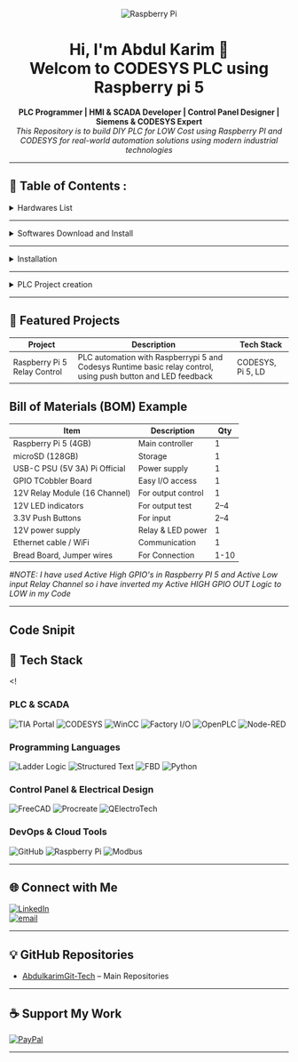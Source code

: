 <!-- GitHub Profile README for a Professional PLC & Automation Engineer -->

<p align="center">
  <img src="https://upload.wikimedia.org/wikipedia/en/c/cb/Raspberry_Pi_Logo.svg" alt="Raspberry Pi" width="80"/>
</p>


<h1 align="center">Hi, I'm Abdul Karim 👋<br>Welcom to CODESYS PLC using Raspberry pi 5 </h1>

<p align="center">
  <strong>PLC Programmer | HMI & SCADA Developer | Control Panel Designer | Siemens & CODESYS Expert</strong><br>
  <i>This Repository is to build DIY PLC for LOW Cost using Raspberry PI and CODESYS for real-world automation solutions using modern industrial technologies</i>
</p>

---

## 💼 Table of Contents :

<details>
  <summary>Hardwares List</summary>
  
- Raspberry Pi 5 (4GB or 8GB)
- microSD card (16GB or higher, Class 10) #Installed PI OS 64 / If not see Installation
- Power supply (USB-C, 5V 3A+)
- Ethernet cable (for stable communication)
- Breadboard
- Jumper wires
- Optional: GPIO-connected 12V push buttons, LED indicators (via relay/level shifter)
- Optional: Raspberry pi TCobbler if using breadboard
- Optional: High voltage appliances (AC/DC)
- Optional: Power Adapter (0-36V DC)
  
</details>
  
---

<details>
  <summary>Softwares Download and Install</summary>
  
- Download and Install [Raspberry Pi Imager](https://downloads.raspberrypi.org/imager/imager_latest.exe) for Windows
- Download and Install [CODESYS](https://store.codesys.com/en/codesys-control-for-raspberry-pi-sl.html) for Windows
- Download and Install [CODESYS Control for Raspberry Pi SL](https://store.codesys.com/en/codesys-control-for-raspberry-pi-sl.html) (SoftPLC runtime) for Windows
- Download and Install [PUTTY](https://www.chiark.greenend.org.uk/~sgtatham/putty/latest.html) on Windows
- Download and Install [WinSCP](https://winscp.net/download/WinSCP-6.5.1-Setup.exe/download) for manual installation
- Download [CODESYS License (free demo or paid full)](https://store.codesys.com/en/codesys-control-for-raspberry-pi-sl.html)
  
</details>

---

<details>
  <summary>Installation</summary>

  &nbsp;&nbsp;&nbsp;&nbsp;
  <details>
    <summary>&nbsp;&nbsp;&nbsp;&nbsp;&nbsp;&nbsp;&nbsp;&nbsp;&nbsp;&nbsp;&nbsp;&nbsp;&nbsp;Raspberry pi Setup</summary>
      &nbsp;&nbsp;&nbsp;&nbsp;
      <details>
        <summary>&nbsp;&nbsp;&nbsp;&nbsp;&nbsp;&nbsp;&nbsp;&nbsp;&nbsp;&nbsp;&nbsp;&nbsp;&nbsp;&nbsp;&nbsp;&nbsp;&nbsp;&nbsp;&nbsp;&nbsp;&nbsp;&nbsp;&nbsp;&nbsp;&nbsp;&nbsp;&nbsp;&nbsp;&nbsp;&nbsp;Install Raspberry PI OS     </summary>
    
  <h2 align="center">Install Raspberry PI OS 64 into Raspberry PI 5 (RAM more than 4GB)</h2>
    
    - Rasoberry PI 5
    - Micro-SD Card (atleast 16GB) 
    - USB SD Card Reader 
  <!--
  -->
    
    - Open PI Imager
      - Flash “Raspberry Pi OS 64-bit (Lite or Desktop)” to SD card and config additional settings before FLASH.

<table>
  <tr>
    <td align="center">
      <sub>Open PI Imager</sub><br/>&nbsp;
      <img src="Images/PI_Imager.png" alt="PI_Imager" width="900"/>
    </td>
    <td align="center">
      <sub>Choose Device</sub><br/>&nbsp;
      <img src="Images/PI_Choose_Device.png" alt="PI_Choose_Device" width="900"/>
    </td>
    <td align="center">
      <sub>Choose OS</sub><br/>&nbsp;
      <img src="Images/PI_Choose_OS.png" alt="PI_Choose_OS" width="900"/>
    </td>
  </tr>
   <tr>
    <td align="center">
      <sub>Select Storage</sub><br/>&nbsp;
      <img src="Images/PI_Choose_Storage.png" alt="PI_Choose_Storage" width="900"/>
    </td>
    <td align="center">
      <sub>Edit Settings</sub><br/>&nbsp;
      <img src="Images/PI_Choose_Next.png" alt="PI_Choose_Next" width="900"/>
    </td>
    <td align="center">
      <sub>Configure OS</sub><br/>&nbsp;
      <img src="Images/PI_OS_Config.png" alt="PI_OS_Config" width="900" height="220"/>
    </td>
  </tr>
   <tr>
    <td align="center">
      <sub>Enable SSH and Save</sub><br/>&nbsp;
      <img src="Images/PI_Enable_SSH.png" alt="PI_Enable_SSH" width="900" height="220"/>
    </td>
    <td align="center">
      <sub>OS Writing</sub><br/>&nbsp;
      <img src="Images/PI_OS_Writing.png" alt="PI_OS_Writing" width="900"/>
    </td>
    <td align="center">
      <sub>OS Verifying</sub><br/>&nbsp;
      <img src="Images/PI_OS_Verifying.png" alt="PI_OS_Verifying" width="900"/>
    </td>
  </tr>
</table>
<h2 align="center">Once finished Remove SD Card and insert into pi 5<br> ↓ <br/>PUTTY Setup</h2>
</details>

&nbsp;&nbsp;&nbsp;&nbsp;
<details>
        <summary>&nbsp;&nbsp;&nbsp;&nbsp;&nbsp;&nbsp;&nbsp;&nbsp;&nbsp;&nbsp;&nbsp;&nbsp;&nbsp;&nbsp;&nbsp;&nbsp;&nbsp;&nbsp;&nbsp;&nbsp;&nbsp;&nbsp;&nbsp;&nbsp;&nbsp;&nbsp;&nbsp;&nbsp;&nbsp;&nbsp;PUTTY Setup</summary>

      Once PI OS 64/32 Installed on raspberry pi 5
        Open PUTTY and Login with raspberrypi.local -> Click OK
          - Login as: Your pi ID
          - Password: Your pi password 
          # Note password not visible
<table>
  <tr>
    <td align="center">
      <sub>PUTTY Login</sub><br/>&nbsp;
      <img src="Images/PI_PUTTY_Config_OS.png" alt="PI_OS_Writing" width="900" height="400"/>
    </td>
    <td align="center">
      <sub>PUTTY pi Login</sub><br/>&nbsp;
      <img src="Images/PI_Login_Successfully.png" alt="PI_OS_Verifying" width="900" height="400"/>
    </td>
  </tr>
</table>

        # After successfully logged in get your pi IP
        
          - ifconfig or hostname -I (Keep the IP of your PI similar like Ex: 192.168.xxx.xx)
          - sudo apt update && sudo apt upgrade -y   
 
# To Enable VNC Check below Code snippet

<p>
    <sub>sudo raspi-config<br/>↓</sub><br>&nbsp;
  &nbsp;&nbsp;&nbsp;&nbsp;&nbsp;&nbsp;
    <img src="Images/PI_PUTTY_VNC_Config.png" alt="VNC_Config" width="950" height="250"/>
</p>

<p>
    <sub>Click Down Arrow key on keyboad to select "Interface Options"<br>- Use Right Arrow key on keyboard to select "SELECT" Click Enter<br> ↓</sub><br>&nbsp;
    <img src="Images/PI_VNC_Config_1.png" alt="VNC" width="700" height="400"/>
</p>

---

<p>
    <sub>- Use Down Arrow key on keyboard to select VNC<br>- Use Right Arrow key to Select the option click enter and enter again <br>↓</sub><br>&nbsp;
    <img src="Images/PI_VNC_Config_2.png" alt="VNC_Config" width="700" height="400"/>
</p>

---

<p>
    <sub>- Use Right Arrow key to Select "YES" and Enter <br>↓</sub><br>&nbsp;
    <img src="Images/PI_VNC_Enable.png" alt="VNC_Enable" width="700" height="400"/><br>
    <sub>--> To finsh the setup use Right arrow key 2 times select Finish and click Enter on keyboard</sub><br/>
</p>

<h2>To apply the changes Reboot pi: "sudo reboot"</h2>
<h2 align="center">Once Completed<br> ↓ <br/>Open VNC</h2>
</details>

&nbsp;&nbsp;&nbsp;&nbsp;
<details>
        <summary>&nbsp;&nbsp;&nbsp;&nbsp;&nbsp;&nbsp;&nbsp;&nbsp;&nbsp;&nbsp;&nbsp;&nbsp;&nbsp;&nbsp;&nbsp;&nbsp;&nbsp;&nbsp;&nbsp;&nbsp;&nbsp;&nbsp;&nbsp;&nbsp;&nbsp;&nbsp;&nbsp;&nbsp;&nbsp;&nbsp;Connect VNC with Raspbery pi</summary>

      Open VNC on Windows
      Login with raspberrypi.local -> Click Enter
        - User: Your pi ID
        - Password: Your pi password
        - Open Terminal
        - Update Pi (sudo apt update && sudo apt upgrade -y)
        - sudo shutdown now (To Shutdown Pi)

<p>
    <img src="Images/PI_VNC_Connect_ID_Pasw.png" alt="VNC_Connect" width="700" height="400"/><br>
    <img src="Images/PI_ls.png" alt="VNC_pi_Terminal" width="700" height="400"/><br>
</p>

# Raspberry Pi is ready to use
   </details>
 </details>

  &nbsp;&nbsp;&nbsp;&nbsp;
  <details>
    <summary>&nbsp;&nbsp;&nbsp;&nbsp;&nbsp;&nbsp;&nbsp;&nbsp;&nbsp;&nbsp;&nbsp;&nbsp;&nbsp;Install CODESYS Control Runtime on Raspberry pi</summary><br/>
    &nbsp;&nbsp;&nbsp;&nbsp;&nbsp;&nbsp;&nbsp;&nbsp;&nbsp;&nbsp;&nbsp;&nbsp;&nbsp;
  <details>
        <summary>&nbsp;&nbsp;&nbsp;&nbsp;&nbsp;&nbsp;&nbsp;&nbsp;&nbsp;&nbsp;&nbsp;&nbsp;&nbsp;&nbsp;&nbsp;&nbsp;&nbsp;&nbsp;&nbsp;&nbsp;&nbsp;&nbsp;&nbsp;&nbsp;&nbsp;&nbsp;&nbsp;&nbsp;&nbsp;&nbsp;&nbsp;&nbsp;&nbsp;&nbsp;&nbsp;&nbsp;&nbsp;&nbsp;&nbsp;&nbsp;&nbsp;&nbsp;&nbsp;&nbsp;&nbsp;&nbsp;&nbsp;&nbsp;&nbsp;&nbsp;&nbsp;&nbsp;&nbsp;&nbsp;&nbsp;&nbsp;&nbsp;&nbsp;&nbsp;&nbsp;Install CODESYS Control Runtime from Windows</summary>
    
  # Install CODESYS Control Runtime from Windows
    
    - Open CODESYS Development System on Windows
    - From CODESYS Development System:
      
      - Go to Tools → Package Manager / Codesys Installer → Browse search below listed 4 package and install
        - ✅ CODESYS Control for Raspberry Pi SL
        - ✅ CODESYS Edge Gateway for Linux
        - ✅ CODESYS Control SL Extension Package
        - ✅ CODESYS SL Deploy Tool
        
    - Boot your Pi with the OS
    - Ensure it's connected to the same network as your PC
    
    - On your Windows PC, open CODESYS Development System
    
    - Go to Tools → Device Installer
    - Install Raspberry Pi runtime:
    - Menu: Tools → Update Raspberry Pi
    - Enter your Pi IP address
    - Provide username (pi) and password (raspberry or your custom)
    
  # It will install runtime over SSH
     
     - In CODESYS → Go to:
     - Tools → CODESYS Control for Raspberry Pi → Update Raspberry Pi
     - Enter your Raspberry Pi’s IP address
     - Choose:
      - Login: pi ( Your ID or default)
      - Password: raspberry (default; change if needed)
      - Select the Demo License (free, 2-hour runtime)
      - Wait for the runtime to install — success message will appear.

  #  Activate License (optional)
    - You can run a demo version (2 hours runtime).
    - For production: Buy license from CODESYS Store and activate via License Manager.
    
  <!--
  -->
  </details>
 

  <details>
        <summary>&nbsp;&nbsp;&nbsp;&nbsp;&nbsp;&nbsp;&nbsp;&nbsp;&nbsp;&nbsp;&nbsp;&nbsp;&nbsp;&nbsp;&nbsp;&nbsp;&nbsp;&nbsp;&nbsp;&nbsp;&nbsp;&nbsp;&nbsp;&nbsp;&nbsp;&nbsp;&nbsp;&nbsp;&nbsp;&nbsp;&nbsp;&nbsp;&nbsp;&nbsp;&nbsp;&nbsp;&nbsp;&nbsp;&nbsp;&nbsp;&nbsp;&nbsp;&nbsp;&nbsp;&nbsp;&nbsp;&nbsp;&nbsp;&nbsp;&nbsp;&nbsp;&nbsp;&nbsp;&nbsp;&nbsp;&nbsp;&nbsp;&nbsp;&nbsp;&nbsp;Manual Installation from Raspberry Pi</summary>
  
  # Manual Installation from Raspberry Pi
    Choose anyone ( I'm using VNC, you can use anyone process is same)
      
      -  External Monitor
      -  VNC Software laptop
      -  PUTTY

    - Download or Locate "CODESYS Control for Raspberry Pi SL.deb" file on Windows folder
      Ex: C:\Program Files\CODESYS 3.5.21.0\CODESYS\CODESYS Control for Raspberry PI\Delivery\raspberry

    - Open WinSCP, login with:
    - Host: Your Pi’s ip or rapberrypi.local
    - User: Your ID
    - Password: Your password
    - ✅ Drag & drop the .deb file to any folder (Ex: Downloads).
---

<p>
    <sub>WinSCP Login</sub><br/>&nbsp;
    &nbsp;&nbsp;&nbsp;&nbsp;&nbsp;&nbsp;
    <br><img src="Images/PI_WinSCP_Login.png" alt="WinSCP_Login"/>
</p>

---

<p>
    <sub>Locate ".deb" file into your PC, Drag & Drop into pi Folder "Downloads"</sub><br/>&nbsp;
  &nbsp;&nbsp;&nbsp;&nbsp;&nbsp;&nbsp;
    <img src="Images/PI_WinSCP_Find_.deb_File_Copy.png" alt="WinSCp_Copy"/>
</p>

---

<p>
    <sub>After Successfully Copied ".deb" file into pi folder</sub><br/>&nbsp;
  &nbsp;&nbsp;&nbsp;&nbsp;&nbsp;&nbsp;
    <img src="Images/PI_WinSCP_.deb_File_Copy.png" alt="WinSCP_Copied"/>
</p>

---
  
  # Follow Below Step to Install and Run CODESYS Runtime Successfully
        Open PuTTY / VNC:
          - Enter ip of your Raspberry Pi
          - Login:
            - Username: Your ID
            - Password: Your password

        # PI Comand line (Update pi if needed "sudo apt update && sudo apt upgrade -y")
        - Locate The copied file .deb (Use below command)
        
            > ls (Pi folders)

            > cd Downloads (Copied file folder: you can "cd" where you have copied the ".deb" file)
            
            > ls (You will see .deb file Ex: codesyscontrol_raspberry_4.15.0.0_all.deb)
            
            > sudo dpkg -i [codesyscontrol_raspberry_4.15.0.0_all.deb] ( [] Rename with yours file name)

            > sudo systemctl status codesyscontrol (Check PLC Status Active or Dead)

            > cd (Come back to Starting section)

            > sudo systemctl start codesyscontrol (manual Start PLC Runtime)

            > sudo systemctl status codesyscontrol (#it will show Active)

            > sudo systemctl stop codesyscontrol (#it will stop PLC)
            
  <h3>My case PLC already Running so i Turned it Off then Turned it On</h3>    
  
  ![VNC_PI_PLC](https://github.com/AbdulkarimGit-Tech/Raspberry-Pi-PLC/blob/975a54e36c902dfeeb3ba09d7c4067e08d9b6b3e/PI_PLC_Runtime_Install%20and%20Run.png)
  
  # Congrats you have successfully installed CODESYS Runtime into your pi 5
  </details>
  </details>
</details>

---

<details>
  <summary>PLC Project creation</summary><br/>
  &nbsp;&nbsp;&nbsp;&nbsp;&nbsp;&nbsp;&nbsp;&nbsp;&nbsp;&nbsp;&nbsp;&nbsp;&nbsp;

  <details>
    <summary>&nbsp;&nbsp;&nbsp;&nbsp;&nbsp;&nbsp;&nbsp;&nbsp;&nbsp;&nbsp;&nbsp;&nbsp;&nbsp;Create a New PLC Project</summary><br/>
    &nbsp;&nbsp;&nbsp;&nbsp;&nbsp;&nbsp;&nbsp;&nbsp;&nbsp;&nbsp;&nbsp;&nbsp;&nbsp;

  # Create a New PLC Project
      Go to: File → New Project → Standard Project
      Select device:
        CODESYS Control for Raspberry Pi 64 SL (64 bit)
        Choose programming language: Ladder Diagram (LD), ST, etc.

<p>
    <sub>Project Creation: Go to: File → New Project → Standard Project</sub><br/>&nbsp;
    &nbsp;&nbsp;&nbsp;&nbsp;&nbsp;&nbsp;
    <br><img src="Images/PI_CODESYS_Project_Creation.png" alt="WinSCP_Login"/>
</p>

---

<p>
    <sub>Select the Device :<br> If no Hardware : WIN v3 64 <br> If using pi 64 : pi 64 SL </sub><br/>&nbsp;
  &nbsp;&nbsp;&nbsp;&nbsp;&nbsp;&nbsp;
    <br><img src="Images/PI_CODESYS_Project_Hardware_v.png" alt="WinSCp_Copy"/>
</p>

---

<p>
    <sub>Choose the logic lagnuage: I'm using "LD"</sub><br/>&nbsp;
  &nbsp;&nbsp;&nbsp;&nbsp;&nbsp;&nbsp;
    <br><img src="Images/PI_CODESYS_Project_language.png" alt="WinSCP_Copied"/>
</p>

---

<p>
    <sub>Programming Environment</sub><br/>&nbsp;
  &nbsp;&nbsp;&nbsp;&nbsp;&nbsp;&nbsp;
  <br>Left side Device's/ POU's/ Modules | Middle LD logic page | Right side LD logic Tools | Upper side Menu &nbsp;<br/>
  &nbsp;&nbsp;&nbsp;&nbsp;&nbsp;&nbsp;
    <br><img src="Images/PI_CODESYS_Package_Environment.png" alt="WinSCP_Copied"/>
</p>

</details>

  <details>
    <summary>&nbsp;&nbsp;&nbsp;&nbsp;&nbsp;&nbsp;&nbsp;&nbsp;&nbsp;&nbsp;&nbsp;&nbsp;&nbsp;Setup PLC Development Environment without Raspberry pi</summary><br/>
    &nbsp;&nbsp;&nbsp;&nbsp;&nbsp;&nbsp;&nbsp;&nbsp;&nbsp;&nbsp;&nbsp;&nbsp;&nbsp;

# Setup PLC Development Environment without Raspberry pi

      - If no hardware select Simulation 
      - Click login -> Click Start
      - If have hardware no need to select Simulation

<p>
    <sub> After  Writing Logic Go to : File → Save → Generate Code (F11) to Compile <br> Down side you can see if there is any Error or Not</sub><br/>&nbsp;
    &nbsp;&nbsp;&nbsp;&nbsp;&nbsp;&nbsp;
    <br><img src="Images/PI_CODESYS_LED_Compile.png" alt="WinSCP_Login"/>
</p>

---

<p>
    <sub>After Compilation Go to : Online → Click Simulation → Click Login</sub><br/>&nbsp;
  &nbsp;&nbsp;&nbsp;&nbsp;&nbsp;&nbsp;
    <br><img src="Images/PI_CODESYS_LED_Simulation.png" alt="WinSCp_Copy"/>
</p>

---

<p>
    <sub>You'll see Application in Stop Mode To Run the Code : Ciick on ▶ Play button</sub><br/>&nbsp;
  &nbsp;&nbsp;&nbsp;&nbsp;&nbsp;&nbsp;
    <br><img src="Images/PI_CODESYS_LED_Login.png" alt="WinSCP_Copied"/>
</p>

---

<p>
    <sub>You'll see Application in Run Mode <br></sub><br/>&nbsp;
  &nbsp;&nbsp;&nbsp;&nbsp;&nbsp;&nbsp;
    <br><img src="Images/PI_CODESYS_LED_Run%20Mode.png" alt="WinSCP_Copied"/>
</p>

---

<p>
    <sub>To Change the I/O's : click on → Prepfered value it will show TRUE / FALSE : Click Ctrl + F7 to change the Input state</sub><br/>&nbsp;
  &nbsp;&nbsp;&nbsp;&nbsp;&nbsp;&nbsp;
    <br><img src="Images/PI_CODESYS_LED_ladder.png" alt="WinSCP_Copied"/>
</p>

---

<p>
    <sub>You can see the Output Change : <br> Output LED Turned ON</sub><br/>&nbsp;
  &nbsp;&nbsp;&nbsp;&nbsp;&nbsp;&nbsp;
    <br><img src="Images/PI_CODESYS_LED_NO-LED.png" alt="WinSCP_Copied"/>
</p>

---

<p>
    <sub>Again click on → Prepfered value it will show TRUE / FALSE : Click Ctrl + F7 to change the Input state</sub><br/>&nbsp;
  &nbsp;&nbsp;&nbsp;&nbsp;&nbsp;&nbsp;
    <br><img src="Images/PI_CODESYS_LED_ON-OFF-LED.png" alt="WinSCP_Copied"/>
</p>

---

<p>
    <sub>You can see the Output Change : <br> Output LED Turned OFF</sub><br/>&nbsp;
  &nbsp;&nbsp;&nbsp;&nbsp;&nbsp;&nbsp;
    <br><img src="Images/PI_CODESYS_LED_OFF.png" alt="WinSCP_Copied"/>
</p>

  </details>

  <details>
    <summary>&nbsp;&nbsp;&nbsp;&nbsp;&nbsp;&nbsp;&nbsp;&nbsp;&nbsp;&nbsp;&nbsp;&nbsp;&nbsp;Setup PLC Development Environment for Raspberry pi</summary><br/>
    &nbsp;&nbsp;&nbsp;&nbsp;&nbsp;&nbsp;&nbsp;&nbsp;&nbsp;&nbsp;&nbsp;&nbsp;&nbsp;

  # Setup PLC Development Environment for Raspberry pi

    Go to: PLC PRG(PRG): Write down your PLC code -> Save it -> Click Generate code to compile

    - Add devices:
      - GPIO (Digital Input/Output)
      - Modbus, Ethernet/IP, etc. (if needed)
      - Map GPIOs (I/O Configuration)
      - Under “Device → Raspberry Pi GPIOs”
    
    Go to: GPIO's ->
    
     - GPIO parameters 
        -  Select GPIO's as INPUT or OUTPUT
     - GPIO Maping 
      - Select the lader logic variable (click on 3 dot go to PLC program and select) correspond to GPIO

        - Assign I/O's:
          - DI (Digital Input): GPIO pins to push buttons
          - DO (Digital Output): GPIO pins to LEDs (via relay/transistor/pi GPIO's)
      #Note: Raspberry Pi uses BCM pin numbering (GPIO 17 = pin 11).
      
    Go to: Tools -> Deploy Control SL -> Give ip adress, User name, password and connect CODESYS with PI
    Go to: Device -> Scan network -> elect raspberry pi ip -> Click ok
    Go to: Windows Taskber Show Hiden Icons -> right click on .64 -> Start PLC

    Go to: Tools -> Online -> Login -> click Start (F5) to Run
    
      - If no hardware select Simulation 
      - Click login -> Click Start
      - If have hardware no need to select Simulation


  # Your Raspberry Pi is now a fully running PLC using CODESYS!

  </details>
</details>

---

## 📁 Featured Projects

| Project       | Description      | Tech Stack |
|---------------|------------------|----------------|
|Raspberry Pi 5 Relay Control| PLC automation with Raspberrypi 5 and Codesys Runtime basic relay control, using push button and LED feedback | CODESYS, Pi 5, LD |

<h2>Bill of Materials (BOM) Example</h2>

| Item                           | Description        | Qty |
| ------------------------------ | ------------------ | --- |
| Raspberry Pi 5 (4GB)           | Main controller    | 1   |
| microSD (128GB)                | Storage            | 1   |
| USB-C PSU (5V 3A) Pi Official  | Power supply       | 1   |
| GPIO TCobbler Board            | Easy I/O access    | 1   |
| 12V Relay Module (16 Channel)  | For output control | 1   |
| 12V LED indicators             | For output test    | 2–4 |
| 3.3V Push Buttons              | For input          | 2–4 |
| 12V power supply               | Relay & LED power  | 1   |
| Ethernet cable / WiFi          | Communication      | 1   |
| Bread Board, Jumper wires      | For Connection     | 1-10|


<i>#NOTE: I have used Active High GPIO's in Raspberry PI 5 and Active Low input Relay Channel so i have inverted my Active HIGH GPIO OUT Logic to LOW in my Code</i>
<!--| 🔄 **VFD Speed Control** | Real-time analog feedback with ramp/safety interlocks | Siemens S7-1200 + VFD |
| 🌐 **IoT Data Logger** | MQTT-based real-time SCADA integration | Raspberry Pi + Node-RED |
| 🎛 **HMI Panel Design** | Interactive SCADA dashboards with alarms, logs | WinCC + Factory I/O |
| ⚡ **Smart MCC Panel** | CAD design, PLC wiring, HMI layout & full automation | FreeCAD, TIA Portal | -->

---

## Code Snipit

## 🔌 Tech Stack

<!
### PLC & SCADA
![TIA Portal](https://img.shields.io/badge/TIA--Portal-blue?style=flat&logo=siemens)
![CODESYS](https://img.shields.io/badge/CODESYS-red?style=flat)
![WinCC](https://img.shields.io/badge/WinCC-lightgrey?style=flat&logo=windows)
![Factory I/O](https://img.shields.io/badge/Factory--IO-green?style=flat)
![OpenPLC](https://img.shields.io/badge/OpenPLC-005F9E?style=flat)
![Node-RED](https://img.shields.io/badge/Node--RED-B92829?style=flat&logo=nodered)

### Programming Languages
![Ladder Logic](https://img.shields.io/badge/Ladder--Logic-yellow?style=flat)
![Structured Text](https://img.shields.io/badge/Structured--Text-orange?style=flat)
![FBD](https://img.shields.io/badge/FBD-blueviolet?style=flat)
![Python](https://img.shields.io/badge/Python-3776AB?style=flat&logo=python)

### Control Panel & Electrical Design
![FreeCAD](https://img.shields.io/badge/FreeCAD-2E3A59?style=flat&logo=freecad&logoColor=white)
![Procreate](https://img.shields.io/badge/Procreate-111111?style=flat&logo=procreate&logoColor=white)
![QElectroTech](https://img.shields.io/badge/QElectroTech-005F87?style=flat&logo=electrical-engineering&logoColor=white)
<!-- ![AutoCAD](https://img.shields.io/badge/AutoCAD-E34F26?style=flat&logo=autodesk&logoColor=white) -->

### DevOps & Cloud Tools
![GitHub](https://img.shields.io/badge/github-%23121011.svg?style=flat&logo=github&logoColor=white)
![Raspberry Pi](https://img.shields.io/badge/-Raspberry_Pi-C51A4A?style=flat&logo=Raspberry-Pi)
![Modbus](https://img.shields.io/badge/Modbus-005f9e?style=flat)

---

## 🌐 Connect with Me

[![LinkedIn](https://img.shields.io/badge/LinkedIn-%230077B5.svg?logo=linkedin&logoColor=white)](https://linkedin.com/in/abdulkarimmiddya)  
[![email](https://img.shields.io/badge/Email-D14836?logo=gmail&logoColor=white)](mailto:abdulkarimmiddya108@gmail.com) 

---

## 💡 GitHub Repositories

- [AbdulkarimGit-Tech](https://github.com/AbdulkarimGit-Tech/AbdulkarimGit-Tech) – Main Repositories


---

## ☕ Support My Work

[![PayPal](https://img.shields.io/badge/Donate-PayPal-blue?style=for-the-badge&logo=paypal)](https://paypal.me/abdulkarimmiddya108@gmail.com)

---

<!-- Proudly built with real-world hands-on experience. Engineering Automation, One Project at a Time. -->
